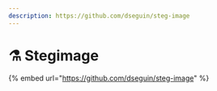 ```yaml
---
description: https://github.com/dseguin/steg-image
---
```


# ⚗ Stegimage

{% embed url="https://github.com/dseguin/steg-image" %}
